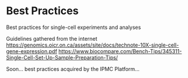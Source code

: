 # Best Practices
Best practices for single-cell experiments and analyses

Guidelines gathered from the internet 
https://genomics.oicr.on.ca/assets/site/docs/technote-10X-single-cell-gene-expression.pdf
https://www.biocompare.com/Bench-Tips/345311-Single-Cell-Set-Up-Sample-Preparation-Tips/

Soon... best practices acquired by the IPMC Platform...
